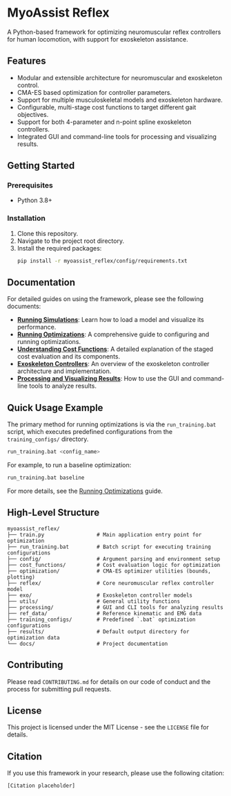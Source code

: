 # MyoAssist Reflex

A Python-based framework for optimizing neuromuscular reflex controllers for human locomotion, with support for exoskeleton assistance.

## Features

-   Modular and extensible architecture for neuromuscular and exoskeleton control.
-   CMA-ES based optimization for controller parameters.
-   Support for multiple musculoskeletal models and exoskeleton hardware.
-   Configurable, multi-stage cost functions to target different gait objectives.
-   Support for both 4-parameter and n-point spline exoskeleton controllers.
-   Integrated GUI and command-line tools for processing and visualizing results.

## Getting Started

### Prerequisites
- Python 3.8+

### Installation
1.  Clone this repository.
2.  Navigate to the project root directory.
3.  Install the required packages:
    ```bash
    pip install -r myoassist_reflex/config/requirements.txt
    ```

## Documentation

For detailed guides on using the framework, please see the following documents:

-   **[Running Simulations](./Running_Simulations.md)**: Learn how to load a model and visualize its performance.
-   **[Running Optimizations](./Running_Optimizations.md)**: A comprehensive guide to configuring and running optimizations.
-   **[Understanding Cost Functions](./Understanding_Cost.md)**: A detailed explanation of the staged cost evaluation and its components.
-   **[Exoskeleton Controllers](./Exoskeleton_Controllers.md)**: An overview of the exoskeleton controller architecture and implementation.
-   **[Processing and Visualizing Results](./Processing_Results.md)**: How to use the GUI and command-line tools to analyze results.

## Quick Usage Example

The primary method for running optimizations is via the `run_training.bat` script, which executes predefined configurations from the `training_configs/` directory.

```bash
run_training.bat <config_name>
```
For example, to run a baseline optimization:
```bash
run_training.bat baseline
```
For more details, see the [Running Optimizations](./Running_Optimizations.md) guide.

## High-Level Structure

```
myoassist_reflex/
├── train.py                 # Main application entry point for optimization
├── run_training.bat         # Batch script for executing training configurations
├── config/                  # Argument parsing and environment setup
├── cost_functions/          # Cost evaluation logic for optimization
├── optimization/            # CMA-ES optimizer utilities (bounds, plotting)
├── reflex/                  # Core neuromuscular reflex controller model
├── exo/                     # Exoskeleton controller models
├── utils/                   # General utility functions
├── processing/              # GUI and CLI tools for analyzing results
├── ref_data/                # Reference kinematic and EMG data
├── training_configs/        # Predefined `.bat` optimization configurations
├── results/                 # Default output directory for optimization data
└── docs/                    # Project documentation
```

## Contributing

Please read `CONTRIBUTING.md` for details on our code of conduct and the process for submitting pull requests.

## License

This project is licensed under the MIT License - see the `LICENSE` file for details.

## Citation

If you use this framework in your research, please use the following citation:

```
[Citation placeholder]
```